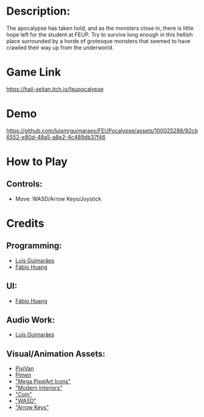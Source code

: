 
# Description:
The apocalypse has taken hold, and as the monsters close in, there is little hope left for the student at FEUP. Try to survive long enough in this hellish place surrounded by a horde of grotesque monsters that seemed to have crawled their way up from the underworld.

# Game Link
https://hail-seitan.itch.io/feupocalypse

# Demo
https://github.com/luismrguimaraes/FEUPocalypse/assets/100025288/92cb6552-e80d-48a5-a8e2-4c489db37f46

# How to Play
## Controls:
- Move: WASD/Arrow Keys/Joystick

# Credits
## Programming:
- [Luís Guimarães](https://luismrguimaraes.github.io/)
- [Fábio Huang](https://github.com/FabioMiguel2000)
## UI:
- [Fábio Huang](https://github.com/FabioMiguel2000)
## Audio Work:
- [Luís Guimarães](https://luismrguimaraes.github.io/)
## Visual/Animation Assets:
- [PixiVan](https://pixivan.itch.io/)
- [Pimen](https://pimen.itch.io/)
- ["Mega PixelArt Icons"](https://poloviiinkin.itch.io/mega-pixel-art-32x32-px-icons-sprite-sheet)
- ["Modern Interiors"](https://limezu.itch.io/moderninteriors/devlog/244045/free-version-overview-18042021-update)
- ["Coin"](https://www.pixilart.com/art/coin-sprite-sheet-c7f297523ce57fc)
- ["WASD"](http://pixelartmaker.com/art/c0e14b48a37d57f)
- ["Arrow Keys"](http://pixelartmaker.com/art/7efa119103ffc71)
